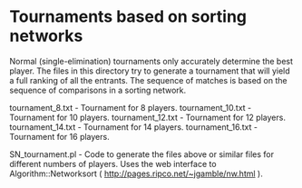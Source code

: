 # Tournaments based on sorting networks

Normal (single-elimination) tournaments only accurately determine the best player.
The files in this directory try to generate a tournament that will yield a full ranking of all the entrants.
The sequence of matches is based on the sequence of comparisons in a sorting network.

tournament_8.txt  -  Tournament for 8 players.
tournament_10.txt -  Tournament for 10 players.
tournament_12.txt -  Tournament for 12 players.
tournament_14.txt -  Tournament for 14 players.
tournament_16.txt -  Tournament for 16 players.

SN_tournament.pl - Code to generate the files above or similar files for different numbers of players.
Uses the web interface to Algorithm::Networksort ( http://pages.ripco.net/~jgamble/nw.html ).
